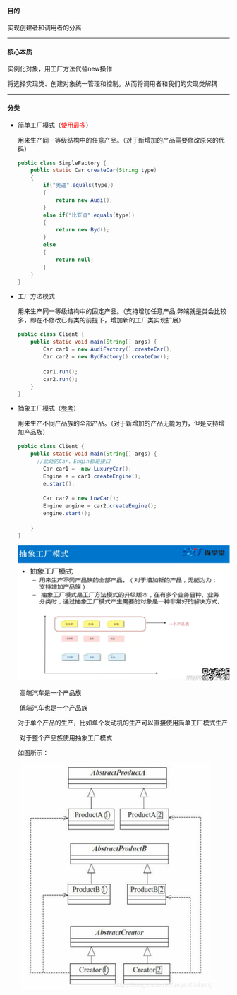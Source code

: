#### 目的

实现创建者和调用者的分离

---

#### 核心本质

实例化对象，用工厂方法代替new操作

将选择实现类、创建对象统一管理和控制。从而将调用者和我们的实现类解耦

---

#### 分类

- 简单工厂模式（<font color=red>使用最多</font>）

  用来生产同一等级结构中的任意产品。（对于新增加的产品需要修改原来的代码）

  ```java
  public class SimpleFactory {
      public static Car createCar(String type)
      {
          if("奥迪".equals(type))
          {
              return new Audi();
          }
          else if("比亚迪".equals(type))
          {
              return new Byd();
          }
          else
          {
              return null;
          }
      }
  }
  ```

  

- 工厂方法模式

  用来生产同一等级结构中的固定产品。（支持增加任意产品,弊端就是类会比较多，即在不修改已有类的前提下，增加新的工厂类实现扩展）

  ```java
  public class Client {
      public static void main(String[] args) {
          Car car1 = new AudiFactory().createCar();
          Car car2 = new BydFactory().createCar();
  
          car1.run();
          car2.run();
      }
  }
  ```

  

- 抽象工厂模式（[参考](https://blog.csdn.net/yeyazhishang/article/details/95173103)）

  用来生产不同产品族的全部产品。（对于新增加的产品无能为力，但是支持增加产品族）

  ```java
  public class Client {
      public static void main(String[] args) {
        //此处的Car、Engin都是接口
          Car car1 =  new LuxuryCar();
          Engine e = car1.createEngine();
          e.start();
          
          Car car2 = new LowCar();
          Engine engine = car2.createEngine();
          engine.start();
          
      }
  }
  ```

  ![image-20200714103141807](https://raw.githubusercontent.com/CooperXJ/ImageBed/master/img/20200714103151.png)

  ​	高端汽车是一个产品族

  ​	低端汽车也是一个产品族

  ​	对于单个产品的生产，比如单个发动机的生产可以直接使用简单工厂模式生产

  ​	对于整个产品族使用抽象工厂模式

  如图所示：

  <img src="https://raw.githubusercontent.com/CooperXJ/ImageBed/master/img/20200714103648.png" alt="image-20200714103607340" style="zoom:50%;" />